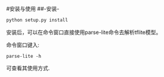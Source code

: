 #安装与使用
##-安装-
```cmd
python setup.py install
```

安装后，可以在命令窗口直接使用parse-lite命令去解析tflite模型。

命令窗口键入:
```
parse-lite -h 
```
可查看其使用方式.



